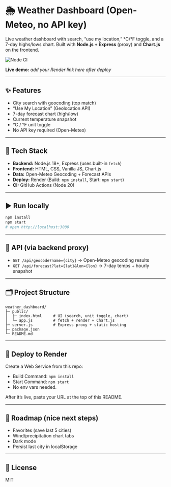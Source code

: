# 🌦️ Weather Dashboard (Open-Meteo, no API key)

Live weather dashboard with search, “use my location,” °C/°F toggle, and a 7-day highs/lows chart.
Built with **Node.js + Express** (proxy) and **Chart.js** on the frontend.

![Node CI](https://github.com/jparker0517/weather_dashboard/actions/workflows/node-ci.yml/badge.svg?branch=main)

**Live demo:** _add your Render link here after deploy_

---

## ✨ Features
- City search with geocoding (top match)
- “Use My Location” (Geolocation API)
- 7-day forecast chart (high/low)
- Current temperature snapshot
- °C / °F unit toggle
- No API key required (Open-Meteo)

---

## 🧱 Tech Stack
- **Backend:** Node.js 18+, Express (uses built-in `fetch`)
- **Frontend:** HTML, CSS, Vanilla JS, Chart.js
- **Data:** Open-Meteo Geocoding + Forecast APIs
- **Deploy:** Render (Build: `npm install`, Start: `npm start`)
- **CI:** GitHub Actions (Node 20)

---

## ▶️ Run locally
```bash
npm install
npm start
# open http://localhost:3000
```

---

## 📡 API (via backend proxy)
- `GET /api/geocode?name={city}` → Open-Meteo geocoding results
- `GET /api/forecast?lat={lat}&lon={lon}` → 7-day temps + hourly snapshot

---

## 🗂 Project Structure
```
weather_dashboard/
├─ public/
│  ├─ index.html     # UI (search, unit toggle, chart)
│  └─ app.js         # fetch + render + Chart.js
├─ server.js         # Express proxy + static hosting
├─ package.json
└─ README.md
```

---

## 🚀 Deploy to Render
Create a Web Service from this repo:
- Build Command: `npm install`
- Start Command: `npm start`
- No env vars needed.

After it’s live, paste your URL at the top of this README.

---

## 📝 Roadmap (nice next steps)
- Favorites (save last 5 cities)
- Wind/precipitation chart tabs
- Dark mode
- Persist last city in localStorage

---

## 📄 License
MIT
